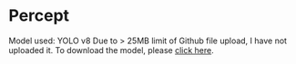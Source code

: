 # Percept

Model used: YOLO v8 
Due to > 25MB limit of Github file upload, I have not uploaded it. To download the model, please [click here](https://github.com/ultralytics/assets/releases/download/v0.0.0/yolov8m.pt).

